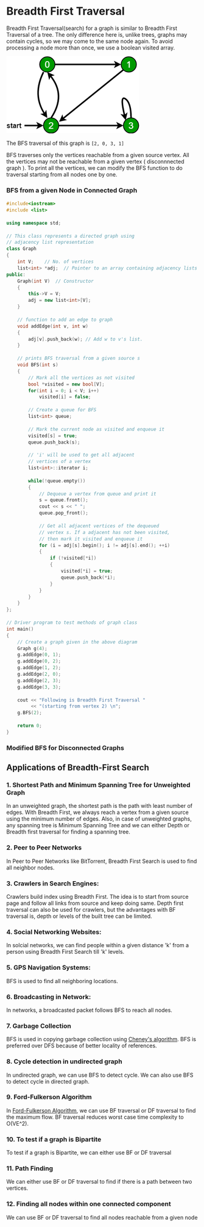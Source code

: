 # Breadth First Traversal

Breadth First Traversal\(search\) for a graph is similar to Breadth First Traversal of a tree. The only difference here is, unlike trees, graphs may contain cycles, so we may come to the same node again. To avoid processing a node more than once, we use a boolean visited array.

![](../../../.gitbook/assets/image%20%2819%29.png)

The BFS traversal of this graph is `[2, 0, 3, 1]`

BFS traverses only the vertices reachable from a given source vertex. All the vertices may not be reachable from a given vertex \( disconnnected graph \). To print all the vertices, we can modify the BFS function to do traversal starting from all nodes one by one.

### BFS from a given Node in Connected Graph

```cpp
#include<iostream>
#include <list>
 
using namespace std;
 
// This class represents a directed graph using
// adjacency list representation
class Graph
{
    int V;    // No. of vertices
    list<int> *adj;  // Pointer to an array containing adjacency lists
public:
    Graph(int V)  // Constructor
    {
        this->V = V;
        adj = new list<int>[V];
    }
 
    // function to add an edge to graph
    void addEdge(int v, int w)
    {
        adj[v].push_back(w); // Add w to v's list.
    }
 
    // prints BFS traversal from a given source s
    void BFS(int s)
    {
        // Mark all the vertices as not visited
        bool *visited = new bool[V];
        for(int i = 0; i < V; i++)
            visited[i] = false;
 
        // Create a queue for BFS
        list<int> queue;
 
        // Mark the current node as visited and enqueue it
        visited[s] = true;
        queue.push_back(s);
 
        // 'i' will be used to get all adjacent
        // vertices of a vertex
        list<int>::iterator i;
 
        while(!queue.empty())
        {
            // Dequeue a vertex from queue and print it
            s = queue.front();
            cout << s << " ";
            queue.pop_front();
 
            // Get all adjacent vertices of the dequeued
            // vertex s. If a adjacent has not been visited,
            // then mark it visited and enqueue it
            for (i = adj[s].begin(); i != adj[s].end(); ++i)
            {
                if (!visited[*i])
                {
                    visited[*i] = true;
                    queue.push_back(*i);
                }
            }
        }
    }
};
 
// Driver program to test methods of graph class
int main()
{
    // Create a graph given in the above diagram
    Graph g(4);
    g.addEdge(0, 1);
    g.addEdge(0, 2);
    g.addEdge(1, 2);
    g.addEdge(2, 0);
    g.addEdge(2, 3);
    g.addEdge(3, 3);
 
    cout << "Following is Breadth First Traversal "
         << "(starting from vertex 2) \n";
    g.BFS(2);
 
    return 0;
}
```

### Modified BFS for Disconnected Graphs



## Applications of Breadth-First Search

### 1. Shortest Path and Minimum Spanning Tree for Unweighted Graph

In an unweighted graph, the shortest path is the path with least number of edges. With Breadth First, we always reach a vertex from a given source using the minimum number of edges. Also, in case of unweighted graphs, any spanning tree is Minimum Spanning Tree and we can either Depth or Breadth first traversal for finding a spanning tree.

### 2. Peer to Peer Networks

In Peer to Peer Networks like BitTorrent, Breadth First Search is used to find all neighbor nodes.

### 3. Crawlers in Search Engines:

Crawlers build index using Breadth First. The idea is to start from source page and follow all links from source and keep doing same. Depth first traversal can also be used for crawlers, but the advantages with BF traversal is, depth or levels of the built tree can be limited.

### 4. Social Networking Websites:

In solcial networks, we can find people within a given distance 'k' from a person using Breadth First Search till 'k' levels.

### 5. GPS Navigation Systems:

BFS is used to find all neighboring locations.

### 6. Broadcasting in Network:

In networks, a broadcasted packet follows BFS to reach all nodes.

### 7. Garbage Collection

BFS is used in copying garbage collection using [Cheney's algorithm](../../../algorithms/cheneys-algorithm.md). BFS is preferred over DFS because of better locality of references.

### 8. Cycle detection in undirected graph

In undirected graph, we can use BFS to detect cycle. We can also use BFS to detect cycle in directed graph.

### 9. Ford-Fulkerson Algorithm

In [Ford-Fulkerson Algorithm](../graph-algorithms/ford-fulkerson-algorithm-for-maximum-flow-problem.md), we can use BF traversal or DF traversal to find the maximum flow. BF traversal reduces worst case time complexity to O\(VE^2\).

### 10. To test if a graph is Bipartite

To test if a graph is Bipartite, we can either use BF or DF traversal

### 11. Path Finding

We can either use BF or DF traversal to find if there is a path between two vertices.

### 12. Finding all nodes within one connected component

We can use BF or DF traversal to find all nodes reachable from a given node



